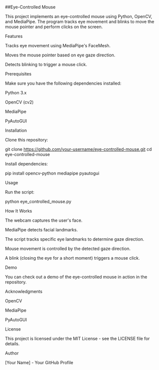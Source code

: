 ##Eye-Controlled Mouse

This project implements an eye-controlled mouse using Python, OpenCV, and MediaPipe. The program tracks eye movement and blinks to move the mouse pointer and perform clicks on the screen.

Features

Tracks eye movement using MediaPipe's FaceMesh.

Moves the mouse pointer based on eye gaze direction.

Detects blinking to trigger a mouse click.

Prerequisites

Make sure you have the following dependencies installed:

Python 3.x

OpenCV (cv2)

MediaPipe

PyAutoGUI

Installation

Clone this repository:

git clone https://github.com/your-username/eye-controlled-mouse.git
cd eye-controlled-mouse

Install dependencies:

pip install opencv-python mediapipe pyautogui

Usage

Run the script:

python eye_controlled_mouse.py

How It Works

The webcam captures the user's face.

MediaPipe detects facial landmarks.

The script tracks specific eye landmarks to determine gaze direction.

Mouse movement is controlled by the detected gaze direction.

A blink (closing the eye for a short moment) triggers a mouse click.

Demo

You can check out a demo of the eye-controlled mouse in action in the repository.

Acknowledgments

OpenCV

MediaPipe

PyAutoGUI

License

This project is licensed under the MIT License - see the LICENSE file for details.

Author

[Your Name] - Your GitHub Profile

